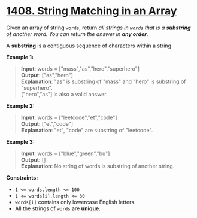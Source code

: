# **[1408. String Matching in an Array](https://leetcode.com/problems/string-matching-in-an-array/description/)**

Given an array of string `words`, return *all strings in `words` that is a **substring** of another word. You can return the answer in **any order***.

A **substring** is a contiguous sequence of characters within a string

**Example 1:**

> **Input**: words = ["mass","as","hero","superhero"]  
> **Output**: ["as","hero"]  
> **Explanation**: "as" is substring of "mass" and "hero" is substring of "superhero".  
> ["hero","as"] is also a valid answer.  

**Example 2:**

> **Input**: words = ["leetcode","et","code"]  
> **Output**: ["et","code"]  
> **Explanation**: "et", "code" are substring of "leetcode".  

**Example 3:**

> **Input**: words = ["blue","green","bu"]  
> **Output**: []  
> **Explanation**: No string of words is substring of another string.  

**Constraints:**

- `1 <= words.length <= 100`
- `1 <= words[i].length <= 30`
- `words[i]` contains only lowercase English letters.
- All the strings of `words` are **unique**.
